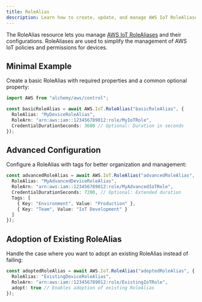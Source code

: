 ```yaml
---
title: RoleAlias
description: Learn how to create, update, and manage AWS IoT RoleAliases using Alchemy Cloud Control.
---
```


The RoleAlias resource lets you manage [AWS IoT RoleAliases](https://docs.aws.amazon.com/iot/latest/userguide/) and their configurations. RoleAliases are used to simplify the management of AWS IoT policies and permissions for devices.

## Minimal Example

Create a basic RoleAlias with required properties and a common optional property:

```ts
import AWS from "alchemy/aws/control";

const basicRoleAlias = await AWS.IoT.RoleAlias("basicRoleAlias", {
  RoleAlias: "MyDeviceRoleAlias",
  RoleArn: "arn:aws:iam::123456789012:role/MyIoTRole",
  CredentialDurationSeconds: 3600 // Optional: Duration in seconds
});
```

## Advanced Configuration

Configure a RoleAlias with tags for better organization and management:

```ts
const advancedRoleAlias = await AWS.IoT.RoleAlias("advancedRoleAlias", {
  RoleAlias: "MyAdvancedDeviceRoleAlias",
  RoleArn: "arn:aws:iam::123456789012:role/MyAdvancedIoTRole",
  CredentialDurationSeconds: 7200, // Optional: Extended duration
  Tags: [
    { Key: "Environment", Value: "Production" },
    { Key: "Team", Value: "IoT Development" }
  ]
});
```

## Adoption of Existing RoleAlias

Handle the case where you want to adopt an existing RoleAlias instead of failing:

```ts
const adoptedRoleAlias = await AWS.IoT.RoleAlias("adoptedRoleAlias", {
  RoleAlias: "ExistingDeviceRoleAlias",
  RoleArn: "arn:aws:iam::123456789012:role/ExistingIoTRole",
  adopt: true // Enables adoption of existing RoleAlias
});
```